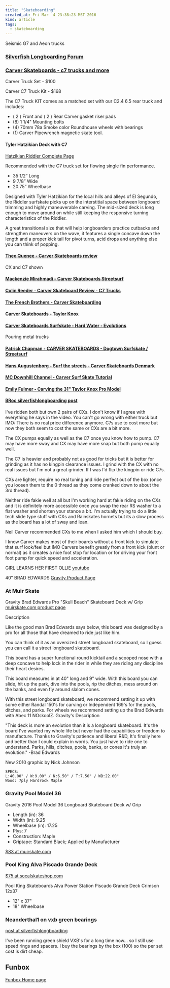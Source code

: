 ```yaml
---
title: "Skateboarding"
created_at: Fri Mar  4 23:38:23 MST 2016
kind: article
tags:
  - skateboarding
---
```


Seismic G7 and Aeon trucks

### <a href="https://www.silverfishlongboarding.com/forum/" target="_blank">Silverfish Longboarding Forum</a>

### <a href="http://www.carverskateboards.com/" target="_blank">Carver Skateboards - c7 trucks and more</a>

Carver Truck Set - $100

Carver C7 Truck Kit - $168

The C7 Truck KIT  comes as a matched set with our C2.4 6.5 rear truck and includes:

* ( 2 ) Front and ( 2 ) Rear Carver gasket riser pads 
* (8) 1 1/4" Mounting bolts
* (4) 70mm 78a Smoke color Roundhouse wheels with bearings
* (1) Carver Pipewrench magnetic skate tool. 

#### Tyler Hatzikian Deck with C7


<a href="http://shop.carverskateboards.com/collections/longboard/products/35-1-2-riddler-complete-skate" target="_blank">Hatzikian Riddler Complete Page</a>


Recommended with the C7 truck set for flowing single fin performance.

* 35 1/2” Long
* 9 7/8” Wide
* 20.75” Wheelbase

Designed with Tyler Hatzikian for the local hills and alleys of El
Segundo, the Riddler surfskate picks up on the interstitial space between
longboard trimming and highly maneuverable carving. The mid-sized deck
is long enough to move around on while still keeping the responsive
turning characteristics of the Riddler.

A great transitional size that will help longboarders practice cutbacks
and strengthen maneuvers on the wave, it features a single concave down
the length and a proper kick tail for pivot turns, acid drops and anything
else you can think of popping.




#### <a href="https://www.youtube.com/watch?v=ukz06jEdw9o" target="_blank">Theo Quenee - Carver Skateboards review</a>

CX and C7 shown

#### <a href="https://www.youtube.com/watch?v=u0HhaJTzKxQ" target="_blank">Mackenzie Mirahmadi - Carver Skateboards Streetsurf</a>

#### <a href="https://www.youtube.com/watch?v=-Zhr2NTEEm8" target="_blank">Colin Reeder - Carver Skateboard Review - C7 Trucks</a>

#### <a href="https://www.youtube.com/watch?v=AbOndaYQWJ8" target="_blank">The French Brothers - Carver Skateboarding</a>
 
#### <a href="https://www.youtube.com/watch?v=6wZjpN3A9G4" target="_blank">Carver Skateboards - Taylor Knox</a>

#### <a href="https://www.youtube.com/watch?v=jvD0yQePJIE" target="_blank">Carver Skateboards Surfskate - Hard Water - Evolutions</a>

Pouring metal trucks

#### <a href="https://www.youtube.com/watch?v=kpx4bBEizG0" target="_blank">Patrick Chapman - CARVER SKATEBOARDS - Dogtown Surfskate / Streetsurf</a>

#### <a href="https://www.youtube.com/watch?v=HuqbHxpBP8c" target="_blank">Hans Augustenborg - Surf the streets - Carver Skateboards Denmark</a>

#### <a href="https://www.youtube.com/watch?v=xMh1TQpoHiI" target="_blank">MC Downhill Channel - Carver Surf Skate Tutorial</a>

#### <a href="https://www.youtube.com/watch?v=HanVxHzSGHM" target="_blank">Emily Fulmer - Carving the 31" Taylor Knox Pro Model</a>

#### <a href="https://www.silverfishlongboarding.com/forum/general-longboarding/83448-lordy-lordy-if-youre-40-come-3318.html#post1300331862" target="_blank">BRoc silverfishlongboarding post</a>

I've ridden both but own 2 pairs of CXs. I don't know if I agree with
everything he says in the video. You can't go wrong with either truck
but IMO: There is no real price difference anymore. C7s use to cost more
but now they both seem to cost the same or CXs are a bit more.

The CX pumps equally as well as the C7 once you know how to pump. C7
may have more sway and CX may have more snap but both pump equally well.

The C7 is heavier and probably not as good for tricks but it is better
for grinding as it has no kingpin clearance issues. I grind with the CX
with no real issues but I'm not a great grinder. If I was I'd flip the
kingpin or ride C7s.

CXs are lighter, require no real tuning and ride perfect out of the box
(once you loosen them to the 0 thread as they come cranked down to about
the 3rd thread).

Neither ride fakie well at all but I'm working hard at fakie riding on
the CXs and it is definitely more accessible once you swap the rear RS
washer to a flat washer and shorten your stance a bit. I'm actually
trying to do a little tech slide type stuff with CXs and Rainskates
hornets but its a slow process as the board has a lot of sway and lean.

Neil Carver recommended CXs to me when I asked him which I should buy.

I know Carver makes most of their boards without a front kick to simulate
that surf look/feel but IMO Carvers benefit greatly from a front kick
(blunt or normal) as it creates a nice foot stop for location or for
driving your front foot pump for quick speed and acceleration.




GIRL LEARNS HER FIRST OLLIE <a href="https://www.youtube.com/watch?v=_wdEsvW9v2g" target="_blank">youtube</a>

40″ BRAD EDWARDS <a href="http://gravityboard.com/2015/product/be40-deck/" target="_blank">Gravity Product Page</a>

### At Muir Skate

Gravity Brad Edwards Pro "Skull Beach" Skateboard Deck w/ Grip <a href="https://www.muirskate.com/longboard/decks/68501/gravity-brad-edwards-pro-skull-beach-skateboard-deck-w-grip" target="_blank">muirskate.com product page</a>

Description

Like the good man Brad Edwards says below, this board was designed by
a pro for all those that have dreamed to ride just like him.

You can think of it as an oversized street longboard skateboard, so I
guess you can call it a street longboard skateboard.

This board has a super functional round kicktail and a scooped nose with
a deep concave to help lock in the rider in while they are riding any
discipline their heart desires.

This board measures in at 40" long and 9" wide.  With this board you
can slide, hit up the park, dive into the pools, rip the ditches, mess
around on the banks, and even fly around slalom cones.

With this street longboard skateboard, we recommend setting it up with
some either Randal 150's for carving or Independent 169's for the pools,
ditches, and parks. For wheels we recommend setting up the Brad Edwards
with Abec 11 NOskoolZ.  Gravity's Description

"This deck is more an evolution than it is a longboard skateboard. It's
the board I've wanted my whole life but never had the capabilities or
freedom to manufacture. Thanks to Gravity's patience and liberal R&D,
It's finally here and better than I could explain in words. You just
have to ride one to understand. Parks, hills, ditches, pools, banks,
or cones it's truly an evolution." -Brad Edwards

New 2010 graphic by Nick Johnson

~~~~~~~~~~~~~~
SPECS:
L:40.00" / W:9.00" / N:6.50" / T:7.50" / WB:22.00"
Wood: 7ply Hardrock Maple
~~~~~~~~~~~~~~


### Gravity Pool Model 36

Gravity 2016 Pool Model 36 Longboard Skateboard Deck w/ Grip

* Length (in): 36
* Width (in): 9.25
* Wheelbase (in): 17.25
* Plys: 7
* Construction: Maple
* Griptape: Standard Black; Applied by Manufacturer

<a href="https://www.muirskate.com/longboard/decks/71203/gravity-2016-pool-model-36-longboard-skateboard-deck-w-grip" target="_blank">$83 at muirskate.com</a>

### Pool King Alva Piscado Grande Deck
  	
<a href="http://socalskateshop.com/index.php?l=product_detail&p=63113" target="_blank">$75 at socalskateshop.com</a>

Pool King Skateboards
Alva Power Station Piscado Grande Deck
Crimson 12x37

* 12" x 37"
* 18" Wheelbase


### Neanderthal1 on vxb green bearings

<a href="https://www.silverfishlongboarding.com/forum/general-longboarding/83448-lordy-lordy-if-youre-40-come-post1300329725.html#post1300329725" target="_blank">post at silverfishlongboarding</a>

I've been running green shield VXB's for a long time now... so I still
use speed rings and spacers. I buy the bearings by the box (100) so the
per set cost is dirt cheap.

## Funbox

<a href="http://www.funboxdist.com/" target="_blank">Funbox Home page</a>

<!--
html boilerplate
<a href="" target="_blank"></a>
<img src="" width="400px">
-->
